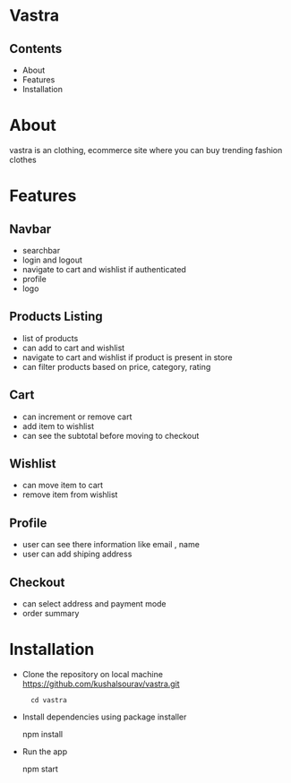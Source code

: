 # Vastra

## Contents
* About
* Features
* Installation


# About 

  vastra is an clothing, ecommerce site where you can buy trending fashion clothes

# Features

## Navbar 

 - searchbar
 - login and logout
 - navigate to cart and wishlist if authenticated
 - profile
 - logo
 
## Products Listing

 - list of products
 - can add to cart and wishlist
 - navigate to cart and wishlist if product is present in store
 - can filter products based on price, category, rating

## Cart

 - can increment or remove cart 
 - add item to wishlist
 - can see the subtotal before moving to checkout

## Wishlist

 - can move item to cart 
 - remove item from wishlist

## Profile
 
 - user can see there information like email , name
 - user can add shiping address
 
## Checkout
  
  - can select address and payment mode
  - order summary
  
  
# Installation
   * Clone the repository on local machine
           https://github.com/kushalsourav/vastra.git
           
           cd vastra
           
   * Install dependencies using package installer
        <p> npm install </p>
     
   * Run the app
         <p>npm start</p>

 
  
